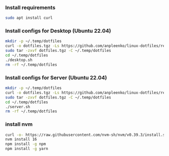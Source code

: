 ### Install requirements

```bash
sudo apt install curl
```

### Install configs for Desktop (Ubuntu 22.04)

```bash
mkdir -p ~/.temp/dotfiles
curl -o dotfiles.tgz -Ls https://github.com/anpleenko/linux-dotfiles/releases/download/v06-07-2023-16h-17m-13s/dotfiles.tgz
sudo tar -zxvf dotfiles.tgz -C ~/.temp/dotfiles
cd ~/.temp/dotfiles
./desktop.sh
rm -rf ~/.temp/dotfiles
```

### Install configs for Server (Ubuntu 22.04)

```bash
mkdir -p ~/.temp/dotfiles
curl -o dotfiles.tgz -Ls https://github.com/anpleenko/linux-dotfiles/releases/download/v06-07-2023-16h-17m-13s/dotfiles.tgz
sudo tar -zxvf dotfiles.tgz -C ~/.temp/dotfiles
cd ~/.temp/dotfiles
./server.sh
rm -rf ~/.temp/dotfiles
```

### install nvm

```bash
curl -o- https://raw.githubusercontent.com/nvm-sh/nvm/v0.39.3/install.sh | bash
nvm install 16
npm install -g npm
npm install -g yarn
```
